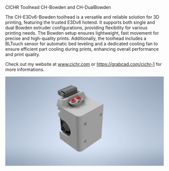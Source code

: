 CICHR Toolhead CH-Bowden and CH-DualBowden

The CH-E3Dv6-Bowden toolhead is a versatile and reliable solution for 3D printing, featuring the trusted E3Dv6 hotend. It supports both single and dual Bowden extruder configurations, providing flexibility for various printing needs. The Bowden setup ensures lightweight, fast movement for precise and high-quality prints. Additionally, the toolhead includes a BLTouch sensor for automatic bed leveling and a dedicated cooling fan to ensure efficient part cooling during prints, enhancing overall performance and print quality.

Check out my website at www.cichr.com or https://grabcad.com/cichr-1 for more informations.

 ![CH-BOWDEN](https://github.com/CICHR/CH-Toolheads/blob/main/3D_PRINT/E3D_BOWDEN/FOTO/CH-BAMBU-DualBowden_01.jpg)
